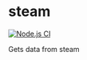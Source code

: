 # steam

[![Node.js CI](https://github.com/AndreVarandas/steam/actions/workflows/node.js.yml/badge.svg)](https://github.com/AndreVarandas/steam/actions/workflows/node.js.yml)

Gets data from steam
